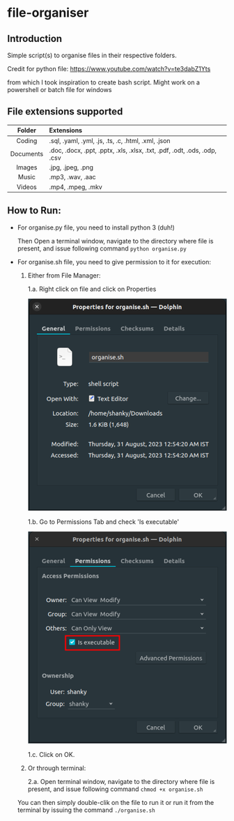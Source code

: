 # file-organiser

## Introduction

Simple script(s) to organise files in their respective folders.

Credit for python file: https://www.youtube.com/watch?v=te3dabZ1Yts

from which I took inspiration to create bash script. Might work on a powershell or batch file for windows

## File extensions supported

|  Folder   | Extensions                                                                |
| :-------: | :------------------------------------------------------------------------ |
|  Coding   | .sql, .yaml, .yml, .js, .ts, .c, .html, .xml, .json                       |
| Documents | .doc, .docx, .ppt, .pptx, .xls, .xlsx, .txt, .pdf, .odt, .ods, .odp, .csv |
|  Images   | .jpg, .jpeg, .png                                                         |
|   Music   | .mp3, .wav, .aac                                                          |
|  Videos   | .mp4, .mpeg, .mkv                                                         |

## How to Run:

- For organise.py file, you need to install python 3 (duh!)

  Then Open a terminal window, navigate to the directory where file is present, and issue following command `python organise.py`

- For organise.sh file, you need to give permission to it for execution:

  1. Either from File Manager:

     1.a. Right click on file and click on Properties

     ![Alt text](/assets/properties.png)

     1.b. Go to Permissions Tab and check 'Is executable'

     ![Alt text](/assets/permissions.png)

     1.c. Click on OK.

  2. Or through terminal:

     2.a. Open terminal window, navigate to the directory where file is present, and issue following command `chmod +x organise.sh`

  You can then simply double-clik on the file to run it or run it from the terminal by issuing the command `./organise.sh`
